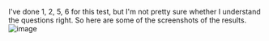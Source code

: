 I've done 1, 2, 5, 6 for this test, but I'm not pretty sure whether I understand the questions right. So here are some of the screenshots of the results.
![image](http://github.com/itmyhome2013/readme_add_pic/raw/master/images/nongshalie.jpg)